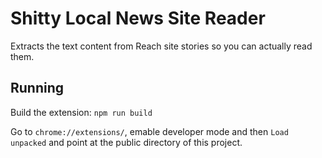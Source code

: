 # Shitty Local News Site Reader

Extracts the text content from Reach site stories so you can actually read them.

## Running

Build the extension: `npm run build`

Go to `chrome://extensions/`, emable developer mode and then `Load unpacked` and point at the public directory of this project.
